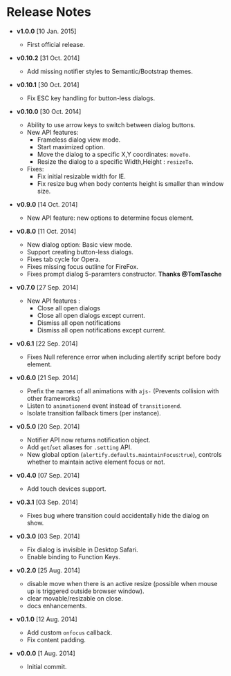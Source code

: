 # Release Notes
* **v1.0.0** [10 Jan. 2015]
  * First official release.

* **v0.10.2** [31 Oct. 2014]
  * Add missing notifier styles to Semantic/Bootstrap themes.

* **v0.10.1** [30 Oct. 2014]
  * Fix ESC key handling for button-less dialogs.

* **v0.10.0** [30 Oct. 2014]
  * Ability to use arrow keys to switch between dialog buttons.
  * New API features:
    * Frameless dialog view mode.
    * Start maximized option.
    * Move the dialog to a specific X,Y coordinates: `moveTo`.
    * Resize the dialog to a specific Width,Height : `resizeTo`.
  * Fixes:
    * Fix initial resizable width for IE.
    * Fix resize bug when body contents height is smaller than window size.

* **v0.9.0** [14 Oct. 2014]
  * New API feature: new options to determine focus element.        

* **v0.8.0** [11 Oct. 2014]
  * New dialog option: Basic view mode.
  * Support creating button-less dialogs.
  * Fixes tab cycle for Opera.
  * Fixes missing focus outline for FireFox.
  * Fixes prompt dialog 5-paramters constructor. **Thanks @TomTasche**

* **v0.7.0** [27 Sep. 2014]
  * New API features :
	* Close all open dialogs
	* Close all open dialogs except current.
	* Dismiss all open notifications
	* Dismiss all open notifications except current.

* **v0.6.1** [22 Sep. 2014]
  * Fixes Null reference error when including alertify script before body element. 

* **v0.6.0** [21 Sep. 2014]
  * Prefix the names of all animations with `ajs-` (Prevents collision with other frameworks)
  * Listen to `animationend` event instead of `transitionend`.
  * Isolate transition fallback timers (per instance).

* **v0.5.0** [20 Sep. 2014]
  * Notifier API now returns notification object.
  * Add `get`/`set` aliases for `.setting` API.
  * New global option (`alertify.defaults.maintainFocus`:`true`), controls whether to maintain active element focus or not.

* **v0.4.0** [07 Sep. 2014]
  * Add touch devices support.

* **v0.3.1** [03 Sep. 2014]
  * Fixes bug where transition could accidentally hide the dialog on show.

* **v0.3.0** [03 Sep. 2014]
  * Fix dialog is invisible in Desktop Safari.
  * Enable binding to Function Keys.

* **v0.2.0** [25 Aug. 2014]
  * disable move when there is an active resize (possible when mouse up is triggered outside browser window).
  * clear movable/resizable on close.
  * docs enhancements.
  
* **v0.1.0** [12 Aug. 2014]
  * Add custom `onfocus` callback.
  * Fix content padding.  
  
* **v0.0.0** [1 Aug. 2014]
  * Initial commit.
